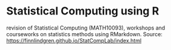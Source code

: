 # Statistical Computing using R
revision of Statistical Computing (MATH10093), workshops and courseworks on statistics methods using RMarkdown.
Source: https://finnlindgren.github.io/StatCompLab/index.html
